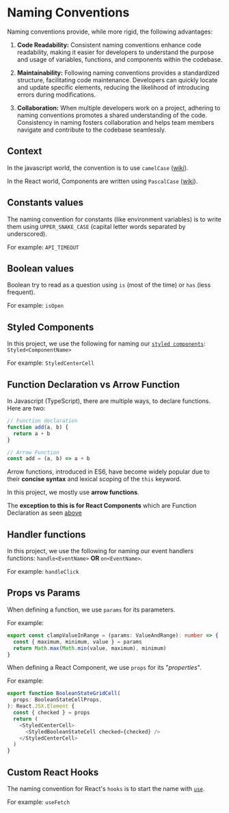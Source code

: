 # Naming Conventions

Naming conventions provide, while more rigid, the following advantages:

1. **Code Readability:** Consistent naming conventions enhance code readability, making it easier for developers to understand the purpose and usage of variables, functions, and components within the codebase.

2. **Maintainability:** Following naming conventions provides a standardized structure, facilitating code maintenance. Developers can quickly locate and update specific elements, reducing the likelihood of introducing errors during modifications.

3. **Collaboration:** When multiple developers work on a project, adhering to naming conventions promotes a shared understanding of the code. Consistency in naming fosters collaboration and helps team members navigate and contribute to the codebase seamlessly.

## Context

In the javascript world, the convention is to use `camelCase` ([wiki](https://en.wikipedia.org/wiki/Camel_case)).

In the React world, Components are written using `PascalCase` ([wiki](https://en.wikipedia.org/wiki/Pascal_case)).

## Constants values

The naming convention for constants (like environment variables) is to write
them using `UPPER_SNAKE_CASE` (capital letter words separated by underscored).

For example: `API_TIMEOUT`

## Boolean values

Boolean try to read as a question using `is` (most of the time) or `has` (less frequent).

For example: `isOpen`

## Styled Components

In this project, we use the following for naming our [`styled components`](https://styled-components.com/docs/basics#getting-started):
`Styled<ComponentName>`

For example: `StyledCenterCell`

## Function Declaration vs Arrow Function

In Javascript (TypeScript), there are multiple ways, to declare functions.
Here are two:

```ts
// Function declaration
function add(a, b) {
  return a + b
}

// Arrow Function
const add = (a, b) => a + b
```

Arrow functions, introduced in ES6, have become widely popular due to their
**concise syntax** and lexical scoping of the `this` keyword.

In this project, we mostly use **arrow functions**.

The **exception to this is for React Components** which are Function Declaration
as seen [above](#props-vs-params)

## Handler functions

In this project, we use the following for naming our event handlers functions:
`handle<EventName>` **OR** `on<EventName>`.

For example: `handleClick`

## Props vs Params

When defining a function, we use `params` for its parameters.

For example:

```ts
export const clampValueInRange = (params: ValueAndRange): number => {
  const { maximum, minimum, value } = params
  return Math.max(Math.min(value, maximum), minimum)
}
```

When defining a React Component, we use `props` for its "_properties_".

For example:

```ts
export function BooleanStateGridCell(
  props: BooleanStateCellProps,
): React.JSX.Element {
  const { checked } = props
  return (
    <StyledCenterCell>
      <StyledBooleanStateCell checked={checked} />
    </StyledCenterCell>
  )
}
```

## Custom React Hooks

The naming convention for React's `hooks` is to start the name with [`use`](https://react.dev/learn/reusing-logic-with-custom-hooks#hook-names-always-start-with-use).

For example: `useFetch`
